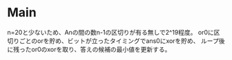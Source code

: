 # Main
n=20と少ないため、Anの間の数n-1の区切りが有る無しで2^19程度。
or0に区切りごとのorを貯め、ビットが立ったタイミングでans0にxorを貯め、
ループ後に残ったor0のxorを取り、答えの候補の最小値を更新する。
